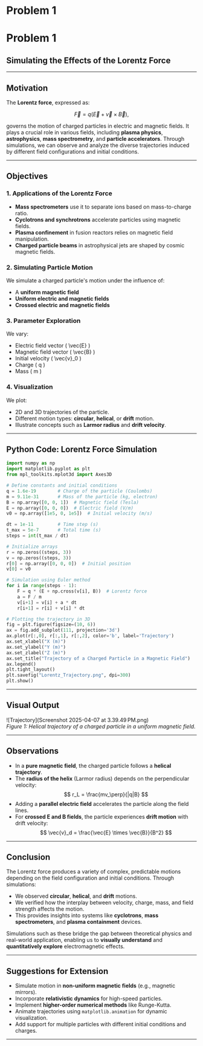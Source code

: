 # Problem 1
# Problem 1  
## Simulating the Effects of the Lorentz Force

---

## Motivation

The **Lorentz force**, expressed as:

$$
\vec{F} = q(\vec{E} + \vec{v} \times \vec{B}),
$$

governs the motion of charged particles in electric and magnetic fields. It plays a crucial role in various fields, including **plasma physics**, **astrophysics**, **mass spectrometry**, and **particle accelerators**. Through simulations, we can observe and analyze the diverse trajectories induced by different field configurations and initial conditions.

---

## Objectives

### 1. Applications of the Lorentz Force

- **Mass spectrometers** use it to separate ions based on mass-to-charge ratio.
- **Cyclotrons and synchrotrons** accelerate particles using magnetic fields.
- **Plasma confinement** in fusion reactors relies on magnetic field manipulation.
- **Charged particle beams** in astrophysical jets are shaped by cosmic magnetic fields.

### 2. Simulating Particle Motion

We simulate a charged particle's motion under the influence of:
- A **uniform magnetic field**
- **Uniform electric and magnetic fields**
- **Crossed electric and magnetic fields**

### 3. Parameter Exploration

We vary:
- Electric field vector \( \vec{E} \)
- Magnetic field vector \( \vec{B} \)
- Initial velocity \( \vec{v}_0 \)
- Charge \( q \)
- Mass \( m \)

### 4. Visualization

We plot:
- 2D and 3D trajectories of the particle.
- Different motion types: **circular**, **helical**, or **drift** motion.
- Illustrate concepts such as **Larmor radius** and **drift velocity**.

---

## Python Code: Lorentz Force Simulation

```python
import numpy as np
import matplotlib.pyplot as plt
from mpl_toolkits.mplot3d import Axes3D

# Define constants and initial conditions
q = 1.6e-19        # Charge of the particle (Coulombs)
m = 9.11e-31       # Mass of the particle (kg, electron)
B = np.array([0, 0, 1])  # Magnetic field (Tesla)
E = np.array([0, 0, 0])  # Electric field (V/m)
v0 = np.array([1e5, 0, 1e5])  # Initial velocity (m/s)

dt = 1e-11         # Time step (s)
t_max = 5e-7       # Total time (s)
steps = int(t_max / dt)

# Initialize arrays
r = np.zeros((steps, 3))
v = np.zeros((steps, 3))
r[0] = np.array([0, 0, 0])  # Initial position
v[0] = v0

# Simulation using Euler method
for i in range(steps - 1):
    F = q * (E + np.cross(v[i], B))  # Lorentz force
    a = F / m
    v[i+1] = v[i] + a * dt
    r[i+1] = r[i] + v[i] * dt

# Plotting the trajectory in 3D
fig = plt.figure(figsize=(10, 6))
ax = fig.add_subplot(111, projection='3d')
ax.plot(r[:,0], r[:,1], r[:,2], color='b', label='Trajectory')
ax.set_xlabel("X (m)")
ax.set_ylabel("Y (m)")
ax.set_zlabel("Z (m)")
ax.set_title("Trajectory of a Charged Particle in a Magnetic Field")
ax.legend()
plt.tight_layout()
plt.savefig("Lorentz_Trajectory.png", dpi=300)
plt.show()
```
---

## Visual Output

![Trajectory](Screenshot 2025-04-07 at 3.39.49 PM.png)  
*Figure 1: Helical trajectory of a charged particle in a uniform magnetic field.*

---

## Observations

- In a **pure magnetic field**, the charged particle follows a **helical trajectory**.
- The **radius of the helix** (Larmor radius) depends on the perpendicular velocity:
  $$
  r_L = \frac{mv_\perp}{|q|B}
  $$
- Adding a **parallel electric field** accelerates the particle along the field lines.
- For **crossed E and B fields**, the particle experiences **drift motion** with drift velocity:
  $$
  \vec{v}_d = \frac{\vec{E} \times \vec{B}}{B^2}
  $$

---

## Conclusion

The Lorentz force produces a variety of complex, predictable motions depending on the field configuration and initial conditions. Through simulations:

- We observed **circular**, **helical**, and **drift** motions.
- We verified how the interplay between velocity, charge, mass, and field strength affects the motion.
- This provides insights into systems like **cyclotrons**, **mass spectrometers**, and **plasma containment** devices.

Simulations such as these bridge the gap between theoretical physics and real-world application, enabling us to **visually understand** and **quantitatively explore** electromagnetic effects.

---

## Suggestions for Extension

- Simulate motion in **non-uniform magnetic fields** (e.g., magnetic mirrors).
- Incorporate **relativistic dynamics** for high-speed particles.
- Implement **higher-order numerical methods** like Runge-Kutta.
- Animate trajectories using `matplotlib.animation` for dynamic visualization.
- Add support for multiple particles with different initial conditions and charges.

---

